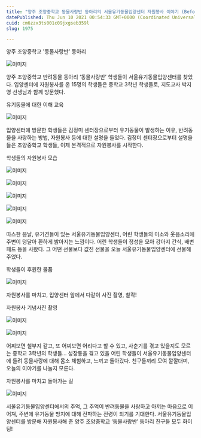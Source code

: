 ```yaml
---
title: "양주 조양중학교 동물사랑반 동아리의 서울유기동물입양센터 자원봉사 이야기 (Before 코로나 19)"
datePublished: Thu Jun 10 2021 00:54:33 GMT+0000 (Coordinated Universal Time)
cuid: cm6zzx3ts001c09jxgseb359l
slug: 1975

---
```



양주 조양중학교 '동물사랑반' 동아리

![이미지](https://cdn.hashnode.com/res/hashnode/image/upload/v1739248926803/b62f9596-090c-405c-ab18-3a8a7a9686a1.jpeg)

양주 조양중학교 반려동물 동아리 ‘동물사랑반’ 학생들이 서울유기동물입양센터를 찾았다. 입양센터에 자원봉사를 온 15명의 학생들은 중학교 3학년 학생들로, 지도교사 박지영 선생님과 함께 방문했다.

유기동물에 대한 이해 교육

![이미지](https://cdn.hashnode.com/res/hashnode/image/upload/v1739248929054/4440f03f-39d5-46ba-89e0-32d93e558751.jpeg)

입양센터에 방문한 학생들은 김정미 센터장으로부터 유기동물이 발생하는 이유, 반려동물을 사랑하는 방법, 자원봉사 등에 대한 설명을 들었다. 김정미 센터장으로부터 설명을 들은 조양중학교 학생들, 이제 본격적으로 자원봉사를 시작한다.

학생들의 자원봉사 모습

![이미지](https://cdn.hashnode.com/res/hashnode/image/upload/v1739248931303/7526efcd-ad00-4e01-9f9d-65ad3ea18bac.jpeg)

![이미지](https://cdn.hashnode.com/res/hashnode/image/upload/v1739248933510/c0c9ad44-ee64-4f2a-bc03-cb8adf519949.jpeg)

![이미지](https://cdn.hashnode.com/res/hashnode/image/upload/v1739248935773/ae9f30ce-dd64-4a39-a1ed-4cc4450ff65b.jpeg)

![이미지](https://cdn.hashnode.com/res/hashnode/image/upload/v1739248937838/33902fa9-1208-4b8c-80a5-da9c82417851.jpeg)

![이미지](https://cdn.hashnode.com/res/hashnode/image/upload/v1739248940393/c12f1d3b-c791-4985-885a-e484fb7538b6.jpeg)

따스한 봄날, 유기견들이 있는 서울유기동물입양센터, 어린 학생들의 미소와 웃음소리에 주변이 덩달아 환하게 밝아지는 느낌이다. 어린 학생들이 정성을 모아 강아지 간식, 배변패드 등을 사왔다. 그 어떤 선물보다 값진 선물을 오늘 서울유기동물입양센터에 선물해주었다.

학생들이 후원한 물품

![이미지](https://cdn.hashnode.com/res/hashnode/image/upload/v1739248942754/154a7e03-7aca-4ba9-b7b9-39e6dd931eb4.jpeg)

자원봉사를 마치고, 입양센터 앞에서 다같이 사진 촬영, 찰칵!

자원봉사 기념사진 촬영

![이미지](https://cdn.hashnode.com/res/hashnode/image/upload/v1739248945047/d55066ab-14b5-43ac-8569-7634b7d653fc.jpeg)

![이미지](https://cdn.hashnode.com/res/hashnode/image/upload/v1739248947542/582a4b96-7ace-4969-a10b-294ed2c1442e.jpeg)

어찌보면 철부지 같고, 또 어찌보면 어리다고 할 수 있고, 사춘기를 겪고 있을지도 모르는 중학교 3학년의 학생들… 성장통을 겪고 있을 어린 학생들이 서울유기동물입양센터에 들려 동물사랑에 대해 몸소 체험하고, 느끼고 돌아갔다. 친구들끼리 모여 깔깔대며, 오늘의 이야기를 나눌지 모른다.

자원봉사를 마치고 돌아가는 길

![이미지](https://cdn.hashnode.com/res/hashnode/image/upload/v1739248949925/44df083b-5098-4828-b2aa-78fd17209189.jpeg)

서울유기동물입양센터에서의 추억, 그 추억이 반려동물을 사랑하고 아끼는 마음으로 이어져, 주변에 유기동물 방지에 대해 전파하는 전령이 되기를 기대한다. 서울유기동물입양센터를 방문해 자원봉사해 준 양주 조양중학교 ‘동물사랑반’ 동아리 친구들 모두 화이팅!